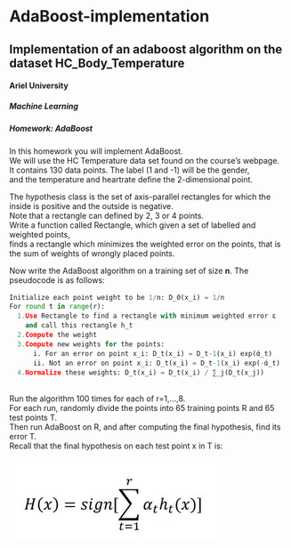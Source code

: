 # AdaBoost-implementation
## Implementation of an adaboost algorithm on the dataset  HC_Body_Temperature

<h4>Ariel University</h4>
<h5>Machine Learning</h5>
<h5>Homework: AdaBoost</h5>

<p>
  In this homework you will implement AdaBoost.<br>
  We will use the HC Temperature data set found on the course’s webpage.<br>
  It contains 130 data points. The label (1 and -1) will be the gender,<br>
  and the temperature and heartrate define the 2-dimensional point.  
  </p>
  
<p>
The hypothesis class is the set of axis-parallel rectangles for which the inside is positive and
the outside is negative.<br> 
Note that a rectangle can defined by 2, 3 or 4 points.<br>
Write a function called Rectangle, which given a set of labelled and weighted points,<br>
finds a rectangle which minimizes the weighted error on the points,
that is the sum of weights of wrongly placed points.<br>
  </p>

<p>
  Now write the AdaBoost algorithm on a training set of size <b>n</b>. The pseudocode is as follows: 
</p>

```python
Initialize each point weight to be 1/n: D_0(x_i) = 1/n
For round t in range(r):
  1.Use Rectangle to find a rectangle with minimum weighted error ε
    and call this rectangle h_t
  2.Compute the weight 
  3.Compute new weights for the points:
      i. For an error on point x_i: D_t(x_i) = D_t-1(x_i) exp(ά_t)
      ii. Not an error on point x_i: D_t(x_i) = D_t-1(x_i) exp(-ά_t)
  4.Normalize these weights: D_t(x_i) = D_t(x_i) / ∑_j(D_t(x_j))
  
```

<p>
  Run the algorithm 100 times for each of r=1,…,8.<br>
  For each run, randomly divide the points into 65 training points R and 65 test points T.<br>
 Then run AdaBoost on R, and after computing the final hypothesis, find its error T.<br>
  Recall that the final hypothesis on each test point x in T is: 
  
  ![alt text](https://github.com/maoz-grossman/AdaBoost-implementation/blob/master/images/equation.JPG?raw=true)

  </p>
